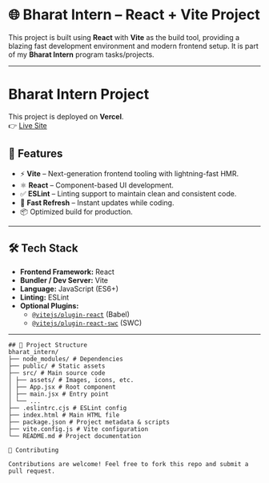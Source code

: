 # 🌐 Bharat Intern – React + Vite Project  

This project is built using **React** with **Vite** as the build tool, providing a blazing fast development environment and modern frontend setup. It is part of my **Bharat Intern** program tasks/projects.  

---
# Bharat Intern Project  

This project is deployed on **Vercel**.  
👉 [Live Site](https://bharat-intern-rho.vercel.app/)  

## 🚀 Features  

- ⚡ **Vite** – Next-generation frontend tooling with lightning-fast HMR.  
- ⚛️ **React** – Component-based UI development.  
- ✅ **ESLint** – Linting support to maintain clean and consistent code.  
- 🔄 **Fast Refresh** – Instant updates while coding.  
- 📦 Optimized build for production.  

---

## 🛠️ Tech Stack  

- **Frontend Framework:** React  
- **Bundler / Dev Server:** Vite  
- **Language:** JavaScript (ES6+)  
- **Linting:** ESLint  
- **Optional Plugins:**  
  - [`@vitejs/plugin-react`](https://github.com/vitejs/vite-plugin-react) (Babel)  
  - [`@vitejs/plugin-react-swc`](https://github.com/vitejs/vite-plugin-react-swc) (SWC)  

---
```
## 📂 Project Structure  
bharat_intern/
├── node_modules/ # Dependencies
├── public/ # Static assets
├── src/ # Main source code
│ ├── assets/ # Images, icons, etc.
│ ├── App.jsx # Root component
│ ├── main.jsx # Entry point
│ └── ...
├── .eslintrc.cjs # ESLint config
├── index.html # Main HTML file
├── package.json # Project metadata & scripts
├── vite.config.js # Vite configuration
└── README.md # Project documentation
```
```
🤝 Contributing

Contributions are welcome! Feel free to fork this repo and submit a pull request.
```

